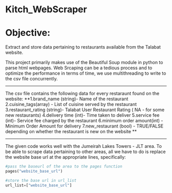 # Kitch_WebScraper


# Objective:
Extract and store data pertaining to restaurants available from the Talabat website.


This project primarily makes use of the Beautiful Soup module in python to parse html webpages.
Web Srcaping can be a tedious process and to optimize the performance in terms of time, we use multithreading to write to the csv file concurrently.

***

The csv file contains the following data for every restaraunt found on the website:
**1.brand_name (string)- Name of the restaurant 
2.cuisine_tags(array) - List of cuisine served by the restaurant 
3.restaurant_rating (string)- Talabat User Restaurant Rating ( NA - for some new restaurants)
4.delivery time (int)- Time taken to deliver
5.service fee (int)- Service fee charged by the restaurant 
6.minimum order amount(int) - Minimum Order Amount for delivery
7.new_restaurant (bool) - TRUE/FALSE depending on whether the restaurant is new on the website
**

*** 

The given code works well with the Jumeirah Lakes Towers - JLT area.
To be able to scrape data pertaining to other areas, all we have to do is replace the website base url at the appropriate lines, specifically:

```python 
#pass the baseurl of the area to the pages function
pages("website_base_url") 

#store the base url in url_list
url_list=["website_base_url"]

 ```
